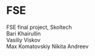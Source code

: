 # FSE
FSE final project, Skoltech\
Bari Khairullin  
Vasiliy Viskov  
Max Komatovskiy
Nikita Andreev
